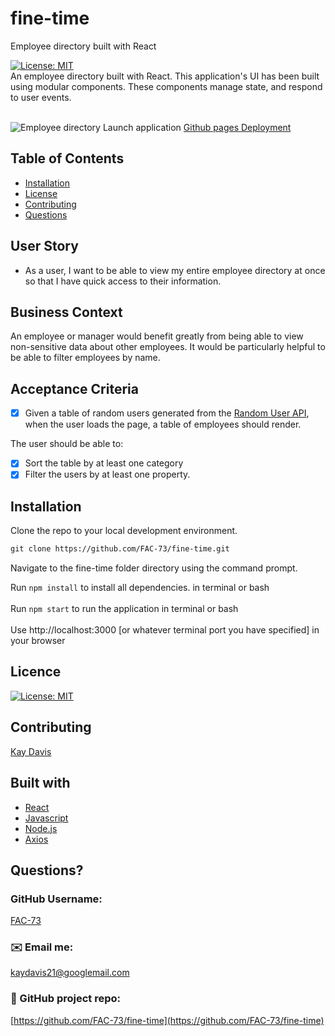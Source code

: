 # fine-time
Employee directory built with React

[![License: MIT](https://img.shields.io/badge/License-MIT-yellow.svg)](https://opensource.org/licenses/MIT)<br />
An employee directory built with React. This application's UI has been built using modular components. These components manage state, and respond to user events.
<br /><br />

![Employee directory](https://github.com/FAC-73/fine-time/blob/main/Assets/App-screenshot.png?raw=true)
Launch application [Github pages Deployment](https://fac-73.github.io/fine-time/)
<br />

## Table of Contents
- [Installation](#installation)
- [License](#license)
- [Contributing](#contributing)
- [Questions](#questions)

## User Story
* As a user, I want to be able to view my entire employee directory at once so that I have quick access to their information.

## Business Context
An employee or manager would benefit greatly from being able to view non-sensitive data about other employees. It would be particularly helpful to be able to filter employees by name.

## Acceptance Criteria
- [x] Given a table of random users generated from the [Random User API](https://randomuser.me/), when the user loads the page, a table of employees should render. 

The user should be able to:

- [x] Sort the table by at least one category
- [x] Filter the users by at least one property.

## Installation
Clone the repo to your local development environment.

```md
git clone https://github.com/FAC-73/fine-time.git
```
Navigate to the fine-time folder directory using the command prompt.

Run `npm install` to install all dependencies. in terminal or bash
<br><br>
Run `npm start` to run the application in terminal or bash
<br><br>
Use http://localhost:3000 [or whatever terminal port you have specified] in your browser

## Licence
[![License: MIT](https://img.shields.io/badge/License-MIT-yellow.svg)](https://opensource.org/licenses/MIT)
<br />

## Contributing
[Kay Davis](https://github.com/FAC-73)
<br />

## Built with
- [React](https://reactjs.org/)
- [Javascript](https://www.w3schools.com/jsref/default.asp)
- [Node.js](https://nodejs.org/en/)
- [Axios](https://www.npmjs.com/package/axios)

## Questions?

### GitHub Username:
[FAC-73](https://github.com/FAC-73)

###  ✉️ Email me:
[kaydavis21@googlemail.com](mailto:kaydavis21@googlemail.com)

### 📁 GitHub project repo:
[https://github.com/FAC-73/fine-time](https://github.com/FAC-73/fine-time)